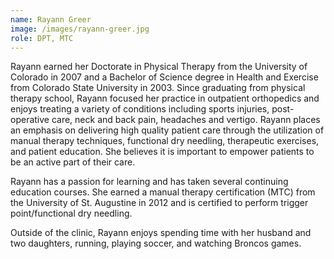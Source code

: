 ```yaml
---
name: Rayann Greer
image: /images/rayann-greer.jpg
role: DPT, MTC
---
```


Rayann earned her Doctorate in Physical Therapy from the University of Colorado in 2007 and a Bachelor of Science degree in Health and Exercise from Colorado State University in 2003. Since graduating from physical therapy school, Rayann focused her practice in outpatient orthopedics and enjoys treating a variety of conditions including sports injuries, post-operative care, neck and back pain, headaches and vertigo. Rayann places an emphasis on delivering high quality patient care through the utilization of manual therapy techniques, functional dry needling, therapeutic exercises, and patient education. She believes it is important to empower patients to be an active part of their care.

Rayann has a passion for learning and has taken several continuing education courses. She earned a manual therapy certification (MTC) from the University of St. Augustine in 2012 and is certified to perform trigger point/functional dry needling.

Outside of the clinic, Rayann enjoys spending time with her husband and two daughters, running, playing soccer, and watching Broncos games.
